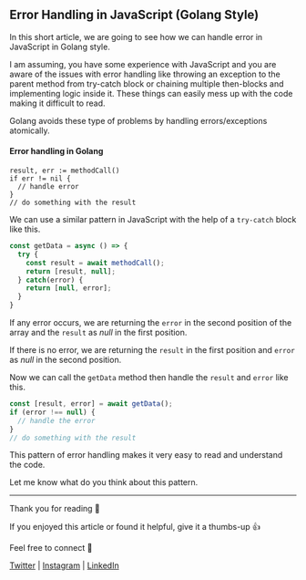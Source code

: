 ## Error Handling in JavaScript  (Golang Style)

In this short article, we are going to see how we can handle error in JavaScript in Golang style.

I am assuming, you have some experience with JavaScript and you are aware of the issues with error handling like throwing an exception to the parent method from try-catch block or chaining multiple then-blocks and implementing logic inside it. These things can easily mess up with the code making it difficult to read.

Golang avoids these type of problems by handling errors/exceptions atomically.

#### Error handling in Golang

```golang
result, err := methodCall()
if err != nil {
  // handle error
}
// do something with the result
```

We can use a similar pattern in JavaScript with the help of a `try-catch` block like this.

```javascript
const getData = async () => {
  try {
    const result = await methodCall();
    return [result, null];
  } catch(error) {
    return [null, error];
  }
}
```

If any error occurs, we are returning the `error` in the second position of the array and the `result` as *null* in the first position.

If there is no error, we are returning the `result` in the first position and `error` as *null* in the second position.

Now we can call the `getData` method then handle the `result` and `error` like this.

```javascript
const [result, error] = await getData();
if (error !== null) {
  // handle the error
}
// do something with the result
```

This pattern of error handling makes it very easy to read and understand the code.

Let me know what do you think about this pattern.

---

Thank you for reading 🙏

If you enjoyed this article or found it helpful, give it a thumbs-up 👍

Feel free to connect 👋

[Twitter](https://twitter.com/kakatibibek) | [Instagram](https://instagram.com/bibekkakati) | [LinkedIn](https://linkedin.com/in/bibekkakati)